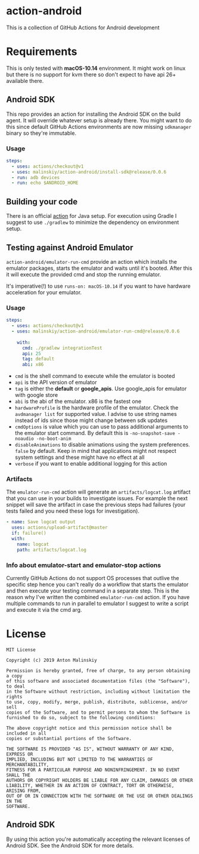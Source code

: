 # action-android 

This is a collection of GitHub Actions for Android development

# Requirements

This is only tested with **macOS-10.14** environment. It might work on linux but there is no support for kvm there so don't expect to have api 26+ available there.

## Android SDK
This repo provides an action for installing the Android SDK on the build agent. It will override whatever setup is 
already there. You might want to do this since default GitHub Actions environments are now missing `sdkmanager` binary
so they're immutable.

### Usage

```yaml
steps:
  - uses: actions/checkout@v1
  - uses: malinskiy/action-android/install-sdk@release/0.0.6
  - run: adb devices
  - run: echo $ANDROID_HOME
```

## Building your code
There is an official [action](https://github.com/actions/setup-java) for Java setup. For execution using Gradle 
I suggest to use `./gradlew` to minimize the dependency on environment setup.

## Testing against Android Emulator
`action-android/emulator-run-cmd` provide an action which installs the emulator packages, starts the emulator and waits
until it's booted. After this it will execute the provided cmd and stop the running emulator.

It's imperative(!) to use `runs-on: macOS-10.14` if you want to have hardware acceleration for your emulator.

### Usage

```yaml
steps:
  - uses: actions/checkout@v1
  - uses: malinskiy/action-android/emulator-run-cmd@release/0.0.6
  
    with:
      cmd: ./gradlew integrationTest
      api: 25
      tag: default
      abi: x86
```

- `cmd` is the shell command to execute while the emulator is booted
- `api` is the API version of emulator
- `tag` is either the **default** or **google_apis**. Use google_apis for emulator with google store
- `abi` is the abi of the emulator. x86 is the fastest one
- `hardwareProfile` is the hardware profile of the emulator. Check the `avdmanager list` for supported value. I advise to use string names instead of ids since those might change between sdk updates
- `cmdOptions` is value which you can use to pass additional arguments to the emulator start command. By default this is `-no-snapshot-save -noaudio -no-boot-anim`
- `disableAnimations` to disable animations using the system preferences. `false` by default. Keep in mind that applications might not respect system settings and these might have no effect at all 
- `verbose` if you want to enable additional logging for this action

### Artifacts
The `emulator-run-cmd` action will generate an `artifacts/logcat.log` artifact that you can use in your builds to investigate issues. For example the next snippet will save the artifact in case the previous steps had failures (your tests failed and you need these logs for investigation).

```yaml
- name: Save logcat output
  uses: actions/upload-artifact@master
  if: failure()
  with:
    name: logcat
    path: artifacts/logcat.log
```

### Info about emulator-start and emulator-stop actions
Currently GitHub Actions do not support OS processes that outlive the specific step hence you can't really do a 
workflow that starts the emulator and then execute your testing command in a separate step. This is the reason why
I've written the combined `emulator-run-cmd` action. If you have multiple commands to run in parallel to emulator I suggest to write a script and execute it via the cmd arg.

# License

```
MIT License

Copyright (c) 2019 Anton Malinskiy

Permission is hereby granted, free of charge, to any person obtaining a copy
of this software and associated documentation files (the "Software"), to deal
in the Software without restriction, including without limitation the rights
to use, copy, modify, merge, publish, distribute, sublicense, and/or sell
copies of the Software, and to permit persons to whom the Software is
furnished to do so, subject to the following conditions:

The above copyright notice and this permission notice shall be included in all
copies or substantial portions of the Software.

THE SOFTWARE IS PROVIDED "AS IS", WITHOUT WARRANTY OF ANY KIND, EXPRESS OR
IMPLIED, INCLUDING BUT NOT LIMITED TO THE WARRANTIES OF MERCHANTABILITY,
FITNESS FOR A PARTICULAR PURPOSE AND NONINFRINGEMENT. IN NO EVENT SHALL THE
AUTHORS OR COPYRIGHT HOLDERS BE LIABLE FOR ANY CLAIM, DAMAGES OR OTHER
LIABILITY, WHETHER IN AN ACTION OF CONTRACT, TORT OR OTHERWISE, ARISING FROM,
OUT OF OR IN CONNECTION WITH THE SOFTWARE OR THE USE OR OTHER DEALINGS IN THE
SOFTWARE.
```

## Android SDK
By using this action you're automatically accepting the relevant licenses of Android SDK. See the Android SDK for more details.
